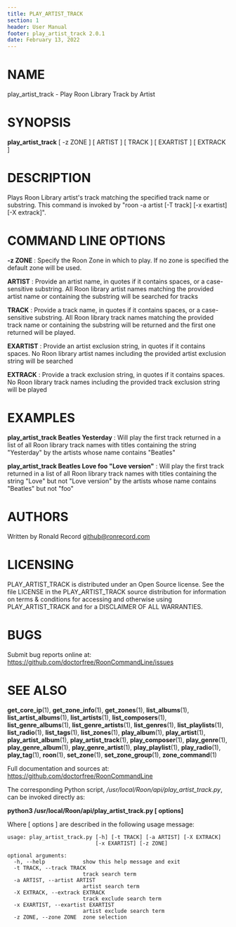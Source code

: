 ```yaml
---
title: PLAY_ARTIST_TRACK
section: 1
header: User Manual
footer: play_artist_track 2.0.1
date: February 13, 2022
---
```

# NAME
play_artist_track - Play Roon Library Track by Artist

# SYNOPSIS
**play_artist_track** [ -z ZONE ] [ ARTIST ] [ TRACK ] [ EXARTIST ] [ EXTRACK ]

# DESCRIPTION
Plays Roon Library artist's track matching the specified track name or substring. This command is invoked by "roon -a artist [-T track] [-x exartist] [-X extrack]".

# COMMAND LINE OPTIONS
**-z ZONE**
: Specify the Roon Zone in which to play. If no zone is specified the default zone will be used.

**ARTIST**
: Provide an artist name, in quotes if it contains spaces, or a case-sensitive substring. All Roon library artist names matching the provided artist name or containing the substring will be searched for tracks

**TRACK**
: Provide a track name, in quotes if it contains spaces, or a case-sensitive substring. All Roon library track names matching the provided track name or containing the substring will be returned and the first one returned will be played.

**EXARTIST**
: Provide an artist exclusion string, in quotes if it contains spaces. No Roon library artist names including the provided artist exclusion string will be searched

**EXTRACK**
: Provide a track exclusion string, in quotes if it contains spaces. No Roon library track names including the provided track exclusion string will be played

# EXAMPLES
**play_artist_track Beatles Yesterday**
: Will play the first track returned in a list of all Roon library track names with titles containing the string "Yesterday" by the artists whose name contains "Beatles"

**play_artist_track Beatles Love foo "Love version"**
: Will play the first track returned in a list of all Roon library track names with titles containing the string "Love" but not "Love version" by the artists whose name contains "Beatles" but not "foo"

# AUTHORS
Written by Ronald Record github@ronrecord.com

# LICENSING
PLAY_ARTIST_TRACK is distributed under an Open Source license.
See the file LICENSE in the PLAY_ARTIST_TRACK source distribution
for information on terms &amp; conditions for accessing and
otherwise using PLAY_ARTIST_TRACK and for a DISCLAIMER OF ALL WARRANTIES.

# BUGS
Submit bug reports online at: https://github.com/doctorfree/RoonCommandLine/issues

# SEE ALSO
**get_core_ip**(1), **get_zone_info**(1), **get_zones**(1), **list_albums**(1), **list_artist_albums**(1), **list_artists**(1), **list_composers**(1), **list_genre_albums**(1), **list_genre_artists**(1), **list_genres**(1), **list_playlists**(1), **list_radio**(1), **list_tags**(1), **list_zones**(1), **play_album**(1), **play_artist**(1), **play_artist_album**(1), **play_artist_track**(1), **play_composer**(1), **play_genre**(1), **play_genre_album**(1), **play_genre_artist**(1), **play_playlist**(1), **play_radio**(1), **play_tag**(1), **roon**(1), **set_zone**(1), **set_zone_group**(1), **zone_command**(1)

Full documentation and sources at: https://github.com/doctorfree/RoonCommandLine

The corresponding Python script, */usr/local/Roon/api/play_artist_track.py*,
can be invoked directly as:

**python3 /usr/local/Roon/api/play_artist_track.py [ options]**

Where [ options ] are described in the following usage message:

~~~~
usage: play_artist_track.py [-h] [-t TRACK] [-a ARTIST] [-X EXTRACK]
                            [-x EXARTIST] [-z ZONE]

optional arguments:
  -h, --help            show this help message and exit
  -t TRACK, --track TRACK
                        track search term
  -a ARTIST, --artist ARTIST
                        artist search term
  -X EXTRACK, --extrack EXTRACK
                        track exclude search term
  -x EXARTIST, --exartist EXARTIST
                        artist exclude search term
  -z ZONE, --zone ZONE  zone selection
~~~~
